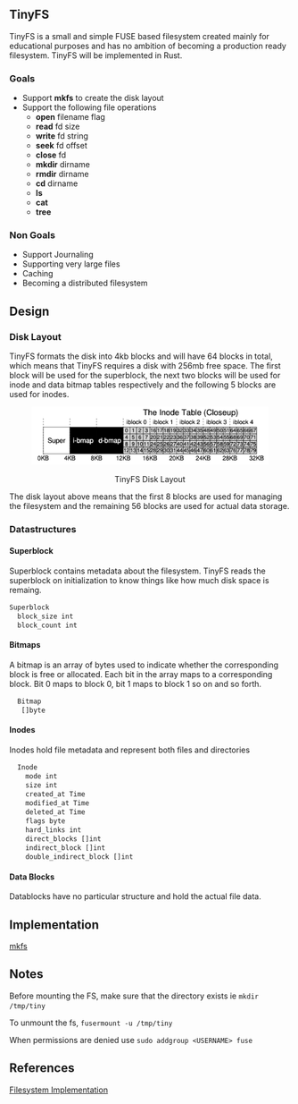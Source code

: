 
## TinyFS
TinyFS is a small and simple FUSE based filesystem created mainly for educational purposes and has no ambition of
becoming a production ready filesystem. TinyFS will be implemented in Rust.

### Goals
- Support **mkfs** to create the disk layout
- Support the following file operations
  - **open** filename flag
  - **read** fd size
  - **write** fd string
  - **seek** fd offset
  - **close** fd
  - **mkdir** dirname
  - **rmdir** dirname
  - **cd** dirname
  - **ls**
  - **cat**
  - **tree**



### Non Goals
- Support Journaling
- Supporting very large files
- Caching
- Becoming a distributed filesystem


## Design

### Disk Layout

TinyFS formats the disk into 4kb  blocks and will have 64 blocks in total, which means that TinyFS requires a disk with
256mb free space. The first block will be used for the superblock, the next two blocks will be used for inode and data
bitmap tables respectively and the following 5 blocks are used for inodes.

<figure align="center">

![Disk](img/disk.png)
<figcaption >TinyFS Disk Layout</figcaption>
</figure>

The disk layout above means that the first 8 blocks are used for managing the filesystem and the remaining 56 blocks are
used for actual data storage.

### Datastructures

#### Superblock

Superblock contains metadata about the filesystem. TinyFS reads the superblock on initialization to know things like
how much disk space is remaing.

```
Superblock
  block_size int
  block_count int
```

#### Bitmaps

A bitmap is an array of bytes used to indicate whether the corresponding block is free or allocated. Each bit in the array
maps to a corresponding block. Bit 0 maps to block 0, bit 1 maps to block 1 so on and so forth.

```
  Bitmap
   []byte
```

#### Inodes

Inodes hold file metadata and represent both files and directories

```
  Inode
    mode int
    size int
    created_at Time
    modified_at Time
    deleted_at Time
    flags byte
    hard_links int
    direct_blocks []int
    indirect_block []int
    double_indirect_block []int
```


#### Data Blocks

Datablocks have no particular structure and hold the actual file data.

## Implementation

[mkfs](./mkfs.md)

## Notes
Before mounting the FS, make sure that the directory exists ie `mkdir /tmp/tiny`

To unmount the fs, `fusermount -u /tmp/tiny`

When permissions are denied use `sudo addgroup <USERNAME> fuse`

## References

[Filesystem Implementation](https://pages.cs.wisc.edu/~remzi/OSTEP/file-implementation.pdf)
